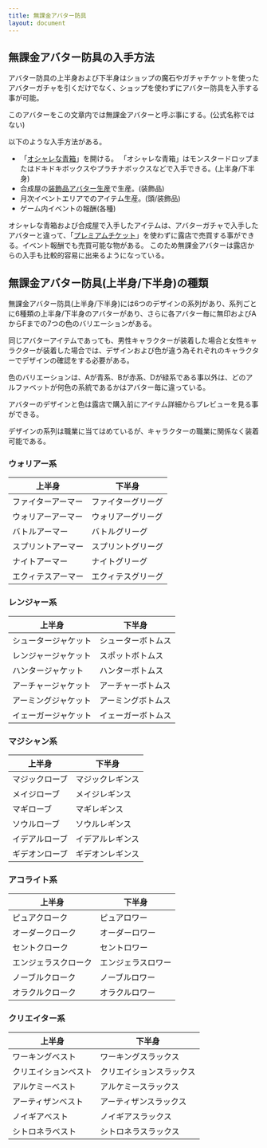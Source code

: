 ```yaml
---
title: 無課金アバター防具
layout: document
---
```

## 無課金アバター防具の入手方法
アバター防具の上半身および下半身はショップの魔石やガチャチケットを使ったアバターガチャを引くだけでなく、ショップを使わずにアバター防具を入手する事が可能。

このアバターをこの文章内では無課金アバターと呼ぶ事にする。(公式名称ではない)

以下のような入手方法がある。

- 「[オシャレな青箱](オシャレな青箱)」を開ける。 「オシャレな青箱」はモンスタードロップまたはドキドキボックスやプラチナボックスなどで入手できる。(上半身/下半身)
- 合成屋の[装飾品アバター生産](合成屋(装飾品アバター))で生産。(装飾品)
- 月次イベントエリアでのアイテム生産。(頭/装飾品)
- ゲーム内イベントの報酬(各種)

オシャレな青箱および合成屋で入手したアイテムは、アバターガチャで入手したアバターと違って、「[プレミアムチケット](プレミアムチケット)」を使わずに露店で売買する事ができる。イベント報酬でも売買可能な物がある。
このため無課金アバターは露店からの入手も比較的容易に出来るようになっている。

## 無課金アバター防具(上半身/下半身)の種類

無課金アバター防具(上半身/下半身)には6つのデザインの系列があり、系列ごとに6種類の上半身/下半身のアバターがあり、さらに各アバター毎に無印およびAからFまでの7つの色のバリエーションがある。

同じアバターアイテムであっても、男性キャラクターが装着した場合と女性キャラクターが装着した場合では、デザインおよび色が違う為それぞれのキャラクターでデザインの確認をする必要がある。

色のバリエーションは、Aが青系、Bが赤系、Dが緑系である事以外は、どのアルファベットが何色の系統であるかはアバター毎に違っている。

アバターのデザインと色は露店で購入前にアイテム詳細からプレビューを見る事ができる。

デザインの系列は職業に当てはめているが、キャラクターの職業に関係なく装着可能である。

### ウォリアー系

|上半身|下半身|
|---|---|
|ファイターアーマー|ファイターグリーグ|
|ウォリアーアーマー|ウォリアーグリーグ|
|バトルアーマー|	バトルグリーグ|
|スプリントアーマー|スプリントグリーグ|
|ナイトアーマー|	ナイトグリーグ|
|エクィテスアーマー|エクィテスグリーグ|

### レンジャー系

|上半身|下半身|
|---|---|
|シュータージャケット|シューターボトムス|
|レンジャージャケット|スポットボトムス|
|ハンタージャケット|ハンターボトムス|
|アーチャージャケット|アーチャーボトムス|
|アーミングジャケット|アーミングボトムス|
|イェーガージャケット|イェーガーボトムス|

### マジシャン系

|上半身|下半身|
|---|---|
|マジックローブ|マジックレギンス|
|メイジローブ|メイジレギンス|
|マギローブ|マギレギンス|
|ソウルローブ|ソウルレギンス|
|イデアルローブ|イデアルレギンス|
|ギデオンローブ|	ギデオンレギンス|

### アコライト系

|上半身|下半身|
|---|---|
|ピュアクローク|ピュアロワー|
|オーダークローク|オーダーロワー|
|セントクローク|セントロワー|
|エンジェラスクローク|エンジェラスロワー|
|ノーブルクローク|ノーブルロワー|
|オラクルクローク|オラクルロワー|

### クリエイター系

|上半身|下半身|
|---|---|
|ワーキングベスト|ワーキングスラックス|
|クリエイションベスト|クリエイションスラックス|
|アルケミーベスト|アルケミースラックス|
|アーティザンベスト|アーティザンスラックス|
|ノイギアベスト|ノイギアスラックス|
|シトロネラベスト|シトロネラスラックス|
